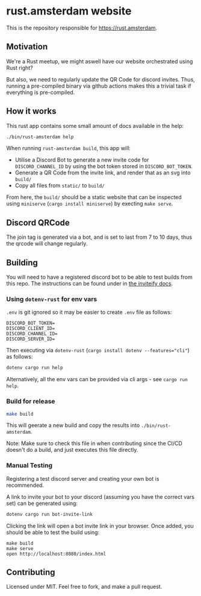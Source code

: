 # rust.amsterdam website

This is the repository responsible for https://rust.amsterdam.

## Motivation

We're a Rust meetup, we might aswell have our website orchestrated using Rust right?

But also, we need to regularly update the QR Code for discord invites. Thus, running a pre-compiled
binary via github actions makes this a trivial task if everything is pre-compiled.

## How it works

This rust app contains some small amount of docs available in the help:

```sh
./bin/rust-amsterdam help
```

When running `rust-amsterdam build`, this app will:

- Utilise a Discord Bot to generate a new invite code for `DISCORD_CHANNEL_ID` by using the bot 
token stored in `DISCORD_BOT_TOKEN`.
- Generate a QR Code from the invite link, and render that as an svg into `build/`
- Copy all files from `static/` to `build/`

From here, the `build/` should be a static website that can be inspected using `miniserve` (`cargo
install miniserve`) by execting `make serve`.

## Discord QRCode

The join tag is generated via a bot, and is set to last from 7 to 10 days, thus the qrcode will
change regularly.

## Building

You will need to have a registered discord bot to be able to test builds from this repo. The
instructions can be found under in [the inviteify docs](inviteify/README.md).

### Using `dotenv-rust` for env vars

`.env` is git ignored so it may be easier to create `.env` file as follows:

```env
DISCORD_BOT_TOKEN=
DISCORD_CLIENT_ID=
DISCORD_CHANNEL_ID=
DISCORD_SERVER_ID=
```

Then executing via `dotenv-rust` (`cargo install dotenv --features="cli"`) as follows:

```sh
dotenv cargo run help
```

Alternatively, all the env vars can be provided via cli args - see `cargo run help`.

### Build for release

```sh
make build
```

This will geerate a new build and copy the results into `./bin/rust-amsterdam`.

Note: Make sure to check this file in when contributing since the CI/CD doesn't do a build, and
just executes this file directly.

### Manual Testing

Registering a test discord server and creating your own bot is recommended.

A link to invite your bot to your discord (assuming you have the correct vars set) can be
generated using:

```sh
dotenv cargo run bot-invite-link
```

Clicking the link will open a bot invite link in your browser. Once added, you should be able to
test the build using:

```
make build
make serve
open http://localhost:8080/index.html
```

## Contributing

Licensed under MIT. Feel free to fork, and make a pull request.
